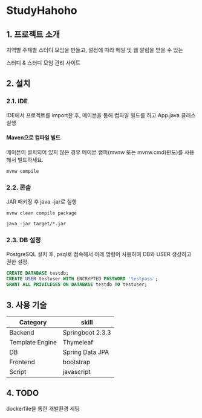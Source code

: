 # StudyHahoho

## 1. 프로젝트 소개

지역별 주제별 스터디 모임을 만들고, 설정에 따라 메일 및 웹 알림을 받을 수 있는 

스터디 & 스터디 모임 관리 사이트



## 2. 설치

### 2.1. IDE

IDE에서 프로젝트를 import한 후, 메이븐을 통해 컴파일 빌드를 하고 App.java 클래스 실행

#### Maven으로 컴파일 빌드

메이븐이 설치되어 있지 않은 경우 메이븐 랩퍼(mvnw 또는 mvnw.cmd(윈도)를 사용해서 빌드하세요.

```
mvnw compile
```



### 2.2. 콘솔

JAR 패키징 후 java -jar로 실행

```
mvnw clean compile package

java -jar target/*.jar
```



### 2.3. DB 설정

PostgreSQL 설치 후, psql로 접속해서 아래 명령어 사용하여 DB와 USER 생성하고 권한 설정.

```sql
CREATE DATABASE testdb;
CREATE USER testuser WITH ENCRYPTED PASSWORD 'testpass';
GRANT ALL PRIVILEGES ON DATABASE testdb TO testuser;
```



## 3. 사용 기술

| Category        | skill            |
| --------------- | ---------------- |
| Backend         | Springboot 2.3.3 |
| Template Engine | Thymeleaf         |
| DB              | Spring Data JPA  |
| Frontend        | bootstrap        |
| Script          | javascript       |



## 4. TODO

dockerfile을 통한 개발환경 세팅